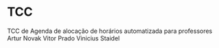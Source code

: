 # TCC
TCC de Agenda de alocação de horários automatizada para professores
Artur Novak
Vitor Prado
Vinicius Staidel
